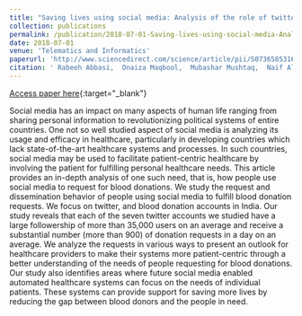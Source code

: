 ```yaml
---
title: "Saving lives using social media: Analysis of the role of twitter for personal blood donation requests and dissemination"
collection: publications
permalink: /publication/2018-07-01-Saving-lives-using-social-media-Analysis-of-the-role-of-twitter
date: 2018-07-01
venue: 'Telematics and Informatics'
paperurl: 'http://www.sciencedirect.com/science/article/pii/S0736585316303835'
citation: ' Rabeeh Abbasi,  Onaiza Maqbool,  Mubashar Mushtaq,  Naif Aljohani,  Ali Daud,  Jalal Alowibdi,  Basit Shahzad, &quot;Saving lives using social media: Analysis of the role of twitter for personal blood donation requests and dissemination.&quot; Telematics and Informatics, 2018.'
---
```

[Access paper here](http://www.sciencedirect.com/science/article/pii/S0736585316303835){:target="_blank"}

Social media has an impact on many aspects of human life ranging from sharing personal information to revolutionizing political systems of entire countries. One not so well studied aspect of social media is analyzing its usage and efficacy in healthcare, particularly in developing countries which lack state-of-the-art healthcare systems and processes. In such countries, social media may be used to facilitate patient-centric healthcare by involving the patient for fulfilling personal healthcare needs. This article provides an in-depth analysis of one such need, that is, how people use social media to request for blood donations. We study the request and dissemination behavior of people using social media to fulfill blood donation requests. We focus on twitter, and blood donation accounts in India. Our study reveals that each of the seven twitter accounts we studied have a large followership of more than 35,000 users on an average and receive a substantial number (more than 900) of donation requests in a day on an average. We analyze the requests in various ways to present an outlook for healthcare providers to make their systems more patient-centric through a better understanding of the needs of people requesting for blood donations. Our study also identifies areas where future social media enabled automated healthcare systems can focus on the needs of individual patients. These systems can provide support for saving more lives by reducing the gap between blood donors and the people in need.

